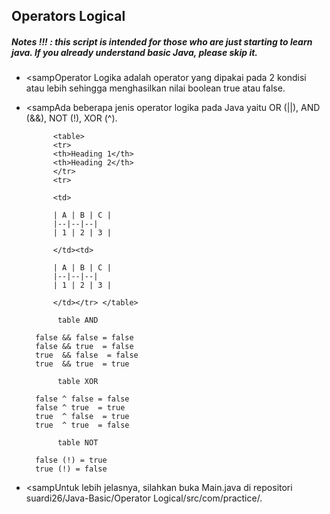 ## Operators Logical
##### Notes !!! : this script is intended for those who are just starting to learn java. If you already understand basic Java, please skip it.

- <sampOperator Logika adalah operator yang dipakai pada 2 kondisi atau lebih sehingga menghasilkan nilai boolean true atau false.</samp>

- <sampAda beberapa jenis operator logika pada Java yaitu OR (||), AND (&&), NOT (!), XOR (^).</samp>
   
            <table>
            <tr>
            <th>Heading 1</th>
            <th>Heading 2</th>
            </tr>
            <tr>

            <td>

            | A | B | C |
            |--|--|--|
            | 1 | 2 | 3 |

            </td><td>

            | A | B | C |
            |--|--|--|
            | 1 | 2 | 3 |

            </td></tr> </table>
        
             table AND

        false && false = false
        false && true  = false
        true  && false  = false
        true  && true  = true

             table XOR

        false ^ false = false
        false ^ true  = true
        true  ^ false  = true
        true  ^ true  = false

             table NOT
            
        false (!) = true
        true (!) = false
        
- <sampUntuk lebih jelasnya, silahkan buka Main.java di repositori suardi26/Java-Basic/Operator Logical/src/com/practice/.</samp>

